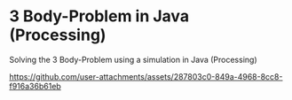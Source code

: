 # 3 Body-Problem in Java (Processing)
Solving the 3 Body-Problem using a simulation in Java (Processing)

https://github.com/user-attachments/assets/287803c0-849a-4968-8cc8-f916a36b61eb

